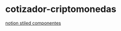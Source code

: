# cotizador-criptomonedas
[notion stiled componentes](https://political-thing-0ef.notion.site/Styled-Components-a5e38cb29d494d38b718f5154c136197)